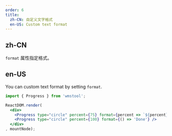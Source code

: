 ```yaml
---
order: 6
title:
  zh-CN: 自定义文字格式
  en-US: Custom text format
---
```


## zh-CN

`format` 属性指定格式。

## en-US

You can custom text format by setting `format`.

````jsx
import { Progress } from 'wmstool';

ReactDOM.render(
  <div>
    <Progress type="circle" percent={75} format={percent => `${percent} Days`} />
    <Progress type="circle" percent={100} format={() => 'Done'} />
  </div>
, mountNode);
````

<style>
div.wmstool-progress-circle,
div.wmstool-progress-line {
  margin-right: 8px;
  margin-bottom: 8px;
}
</style>
